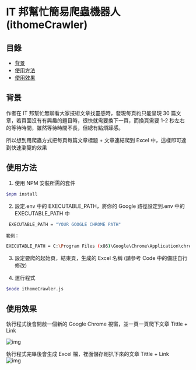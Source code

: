 # IT 邦幫忙簡易爬蟲機器人 (ithomeCrawler)

## 目錄

- [背景](#背景)
- [使用方法](#使用方法)
- [使用效果](#使用效果)

## 背景

作者在 IT 邦幫忙無聊看大家技術文章找靈感時，發現每頁約只能呈現 30 篇文章，若頁面沒有有興趣的題目時，很快就需要換下一頁，而換頁需要 1-2 秒左右的等待時間，雖然等待時間不長，但總有點煩躁感。

所以想到用爬蟲方式把每頁每篇文章標題 + 文章連結爬到 Excel 中，這樣即可達到快速瀏覽的效果

## 使用方法

1. 使用 NPM 安裝所需的套件

```sh
$npm install
```

2. 設定.env 中的 EXECUTABLE_PATH，將你的 Google 路徑設定到.env 中的 EXECUTABLE_PATH 中

```sh
 EXECUTABLE_PATH = "YOUR GOOGLE CHROME PATH"
```

    範例：

```sh
EXECUTABLE_PATH = C:\Program Files (x86)\Google\Chrome\Application\chrome.exe
```

3. 設定要爬的起始頁，結束頁，生成的 Excel 名稱 (請參考 Code 中的備註自行修改)

4. 運行程式

```sh
$node ithomeCrawler.js
```

## 使用效果

執行程式後會開啟一個新的 Google Chrome 視窗，並一頁一頁爬下文章 Tittle + Link

![img](https://github.com/adad09382/ithomeCrawler-by-js-/blob/master/README-coderunning.gif)

執行程式完畢後會生成 Excel 檔，裡面儲存剛扒下來的文章 Tittle + Link  
![img](https://github.com/adad09382/ithomeCrawler-by-js-/blob/master/README-excel.gif)
